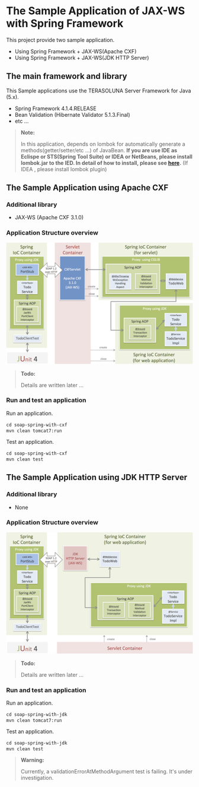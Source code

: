 # The Sample Application of JAX-WS with Spring Framework

This project provide two sample application.

* Using Spring Framework + JAX-WS(Apache CXF)
* Using Spring Framework + JAX-WS(JDK HTTP Server)

## The main framework and library

This Sample applications use the TERASOLUNA Server Framework for Java (5.x).

* Spring Framework 4.1.4.RELEASE
* Bean Validation (Hibernate Validator 5.1.3.Final)
* etc ...

> **Note:**
>
> In this application, depends on lombok for automatically generate a methods(getter/setter/etc ...) of JavaBean.
> **If you are use IDE as Eclispe or STS(Spring Tool Suite) or IDEA or NetBeans, please  install lombok.jar to the IED. In detail of how to install, please see [here](http://jnb.ociweb.com/jnb/jnbJan2010.html#installation).** (If IDEA , please install lombok plugin)


## The Sample Application using Apache CXF

### Additional library

* JAX-WS (Apache CXF 3.1.0)


### Application Structure overview

![alt text](./images/cxf-overview.png "Application Structure overview using Apace CXF")


> **Todo:**
> 
> Details are written later ...


### Run and test an application

Run an application.

```console
cd soap-spring-with-cxf
mvn clean tomcat7:run
```

Test an application.

```console
cd soap-spring-with-cxf
mvn clean test
```


## The Sample Application using JDK HTTP Server

### Additional library

* None

### Application Structure overview

![alt text](./images/jdk-overview.png "Application Structure overview using JDK HTTP Server")


> **Todo:**
> 
> Details are written later ...


### Run and test an application

Run an application.

```console
cd soap-spring-with-jdk
mvn clean tomcat7:run
```

Test an application.

```console
cd soap-spring-with-jdk
mvn clean test
```

> **Warning:**
> 
> Currently, a validationErrorAtMethodArgument test is failing.
> It's under investigation.
